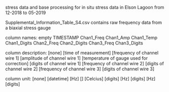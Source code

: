 stress data and base processing for in situ stress data in Elson Lagoon from 12-2018 to 05-2019

Supplemental_Information_Table_S4.csv contains raw frequency data from a biaxial stress gauge

column names: empty	TIMESTAMP	Chan1_Freq	Chan1_Amp	Chan1_Temp	Chan1_Digits	Chan2_Freq	Chan2_Digits	Chan3_Freq	Chan3_Digits

column description: [none] [time of measurement] [frequency of channel wire 1] [amplitude of channel wire 1] [temperature of gauge used for correction] [digits of channel wire 1] [frequency of channel wire 2] [digits of channel wire 2] [frequency of channel wire 3] [digits of channel wire 3]

column unit: [none] [datetime] [Hz] [] [Celcius] [digits] [Hz] [digits] [Hz] [digits]
